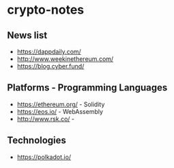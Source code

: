 # crypto-notes

## News list
* https://dappdaily.com/
* http://www.weekinethereum.com/
* https://blog.cyber.fund/

## Platforms - Programming Languages
* https://ethereum.org/ - Solidity
* https://eos.io/ - WebAssembly
* http://www.rsk.co/ - 

## Technologies
* https://polkadot.io/
